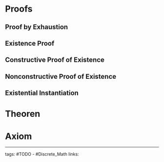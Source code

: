 # Proofs

## Proof by Exhaustion
## Existence Proof
## Constructive Proof of Existence
## Nonconstructive Proof of Existence
## Existential Instantiation

# Theoren

# Axiom

---
tags: #TODO - #Discrete_Math 
links: